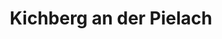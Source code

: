 ---
title: Kichberg an der Pielach
url: /kichberg-an-der-pielach/
latitude: 48.025
longitude: 15.432
---